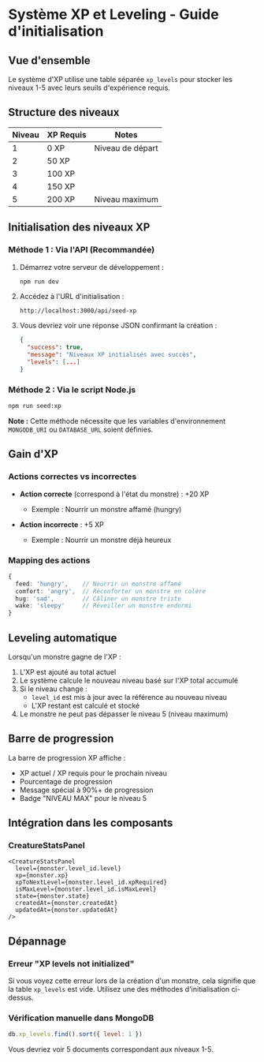 # Système XP et Leveling - Guide d'initialisation

## Vue d'ensemble

Le système d'XP utilise une table séparée `xp_levels` pour stocker les niveaux 1-5 avec leurs seuils d'expérience requis.

## Structure des niveaux

| Niveau | XP Requis | Notes |
|--------|-----------|-------|
| 1      | 0 XP      | Niveau de départ |
| 2      | 50 XP     | |
| 3      | 100 XP    | |
| 4      | 150 XP    | |
| 5      | 200 XP    | Niveau maximum |

## Initialisation des niveaux XP

### Méthode 1 : Via l'API (Recommandée)

1. Démarrez votre serveur de développement :
   ```bash
   npm run dev
   ```

2. Accédez à l'URL d'initialisation :
   ```
   http://localhost:3000/api/seed-xp
   ```

3. Vous devriez voir une réponse JSON confirmant la création :
   ```json
   {
     "success": true,
     "message": "Niveaux XP initialisés avec succès",
     "levels": [...]
   }
   ```

### Méthode 2 : Via le script Node.js

```bash
npm run seed:xp
```

**Note :** Cette méthode nécessite que les variables d'environnement `MONGODB_URI` ou `DATABASE_URL` soient définies.

## Gain d'XP

### Actions correctes vs incorrectes

- **Action correcte** (correspond à l'état du monstre) : +20 XP
  - Exemple : Nourrir un monstre affamé (hungry)
  
- **Action incorrecte** : +5 XP
  - Exemple : Nourrir un monstre déjà heureux

### Mapping des actions

```typescript
{
  feed: 'hungry',    // Nourrir un monstre affamé
  comfort: 'angry',  // Réconforter un monstre en colère
  hug: 'sad',        // Câliner un monstre triste
  wake: 'sleepy'     // Réveiller un monstre endormi
}
```

## Leveling automatique

Lorsqu'un monstre gagne de l'XP :

1. L'XP est ajouté au total actuel
2. Le système calcule le nouveau niveau basé sur l'XP total accumulé
3. Si le niveau change :
   - `level_id` est mis à jour avec la référence au nouveau niveau
   - L'XP restant est calculé et stocké
4. Le monstre ne peut pas dépasser le niveau 5 (niveau maximum)

## Barre de progression

La barre de progression XP affiche :
- XP actuel / XP requis pour le prochain niveau
- Pourcentage de progression
- Message spécial à 90%+ de progression
- Badge "NIVEAU MAX" pour le niveau 5

## Intégration dans les composants

### CreatureStatsPanel

```tsx
<CreatureStatsPanel
  level={monster.level_id.level}
  xp={monster.xp}
  xpToNextLevel={monster.level_id.xpRequired}
  isMaxLevel={monster.level_id.isMaxLevel}
  state={monster.state}
  createdAt={monster.createdAt}
  updatedAt={monster.updatedAt}
/>
```

## Dépannage

### Erreur "XP levels not initialized"

Si vous voyez cette erreur lors de la création d'un monstre, cela signifie que la table `xp_levels` est vide. Utilisez une des méthodes d'initialisation ci-dessus.

### Vérification manuelle dans MongoDB

```javascript
db.xp_levels.find().sort({ level: 1 })
```

Vous devriez voir 5 documents correspondant aux niveaux 1-5.

